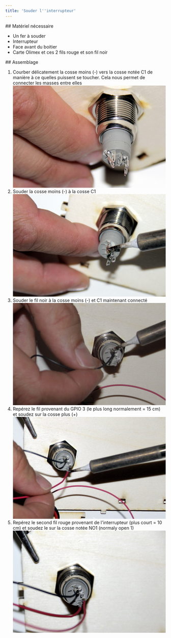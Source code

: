 ```yaml
---
title: 'Souder l''interrupteur'
---
```


## Matériel nécessaire 
* Un fer à souder
* Interrupteur
* Face avant du boitier  
* Carte Olimex et ces 2 fils rouge et son fil noir 

## Assemblage 
1. Courber délicatement la cosse moins (-) vers la cosse notée C1 de manière à ce quelles puissent se toucher. Cela nous permet de connecter les masses entre elles
![](_MG_5288.JPG)  
2. Souder la cosse moins (-) à la cosse C1 
![](_MG_5290.JPG)  
3. Souder le fil noir à la cosse moins (-) et C1 maintenant connecté  
![](_MG_5292.JPG)  
4. Repérez le fil provenant du GPIO 3 (le plus long normalement = 15 cm) et soudez sur la cosse plus (+)  
![](_MG_5295.JPG)  
5. Repérez le second fil rouge provenant de l'interrupteur (plus court = 10 cm) et soudez le sur la cosse notée NO1 (normaly open 1)  
![](_MG_5297.JPG)  

